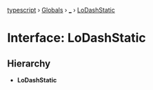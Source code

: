 [typescript](../README.md) › [Globals](../globals.md) › [_](../modules/_.md) › [LoDashStatic](_.lodashstatic.md)

# Interface: LoDashStatic

## Hierarchy

* **LoDashStatic**
